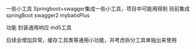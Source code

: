 一些小工具
Springboot+swagger集成一些小工具，项目中可能用得到
目前集成
springBoot
swagger2
mybatisPlus

功能
封装通用响应
md5工具

后续会增加异常，缓存工具类等通用小功能，并考虑拆分工具单独出来使用

